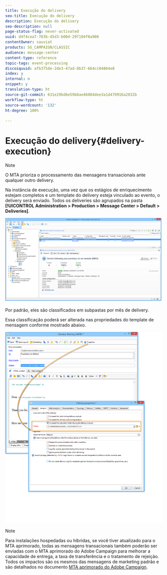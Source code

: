 ```yaml
---
title: Execução do delivery
seo-title: Execução do delivery
description: Execução do delivery
seo-description: null
page-status-flag: never-activated
uuid: d4f4cea7-783b-45d3-b004-297104f0a906
contentOwner: sauviat
products: SG_CAMPAIGN/CLASSIC
audience: message-center
content-type: reference
topic-tags: event-processing
discoiquuid: afb375de-2de3-47ad-8b37-664cc04864e8
index: y
internal: n
snippet: y
translation-type: ht
source-git-commit: 631e29bd6e59b8ae46084dee3a1d470916a2032b
workflow-type: ht
source-wordcount: '132'
ht-degree: 100%

---
```



# Execução do delivery{#delivery-execution}

>[!NOTE]
>
>O MTA prioriza o processamento das mensagens transacionais ante qualquer outro delivery.

Na instância de execução, uma vez que os estágios de enriquecimento estejam completos e um template do delivery esteja vinculado ao evento, o delivery será enviado. Todos os deliveries são agrupados na pasta **[!UICONTROL Administration > Production > Message Center > Default > Deliveries]**.

![](assets/messagecenter_deliveries_execinstances_001.png)

Por padrão, eles são classificados em subpastas por mês de delivery.

Essa classificação poderá ser alterada nas propriedades do template de mensagem conforme mostrado abaixo.

![](assets/messagecenter_deliveries_properties_001.png)

>[!NOTE]
>
>Para instalações hospedadas ou híbridas, se você tiver atualizado para o MTA aprimorado, todas as mensagens transacionais também poderão ser enviadas com o MTA aprimorado do Adobe Campaign para melhorar a capacidade de entrega, a taxa de transferência e o tratamento de rejeição. Todos os impactos são os mesmos das mensagens de marketing padrão e são detalhados no documento [MTA aprimorado do Adobe Campaign](https://helpx.adobe.com/campaign/kb/acc-campaign-enhanced-mta.html).